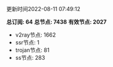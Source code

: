 更新时间2022-08-11 07:49:12

**总订阅: 64**
**总节点: 7438**
**有效节点: 2027**
- v2ray节点: 1662
- ssr节点: 1
- trojan节点: 81
- ss节点: 283

